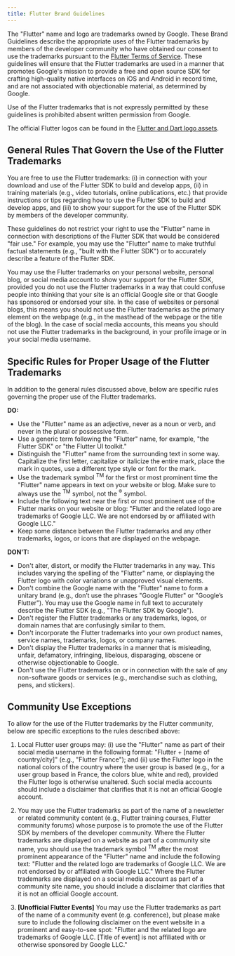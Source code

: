 ```yaml
---
title: Flutter Brand Guidelines
---
```


The "Flutter" name and logo are trademarks owned by Google.
These Brand Guidelines describe the appropriate uses of the Flutter
trademarks by members of the developer community who have obtained our
consent to use the trademarks pursuant to the [Flutter Terms of Service](/tos).
These guidelines will ensure that the Flutter trademarks are used in a
manner that promotes Google's mission to provide a free and open source
SDK for crafting high-quality native interfaces on iOS and
Android in record time, and are not associated with objectionable material,
as determined by Google.

Use of the Flutter trademarks that is not expressly permitted by these
guidelines is prohibited absent written permission from Google.

The official Flutter logos can be found in the [Flutter and Dart logo
assets](https://drive.google.com/corp/drive/folders/1KXNtO9My2AMpDOF9A9Y_4aj4_BcgmDDT).

## General Rules That Govern the Use of the Flutter Trademarks

You are free to use the Flutter trademarks: (i) in connection with your
download and use of the Flutter SDK to build and develop
apps, (ii) in training materials (e.g., video tutorials, online publications,
etc.) that provide instructions or tips regarding how to use the Flutter
SDK to build and develop apps, and (iii) to show your support for
the use of the Flutter SDK by members of the developer community.

These guidelines do not restrict your right to use the "Flutter" name
in connection with descriptions of the Flutter SDK that would be
considered "fair use."  For example, you may use the "Flutter"
name to make truthful factual statements (e.g., "built with the Flutter
SDK") or to accurately describe a feature of the Flutter SDK.

You may use the Flutter trademarks on your personal website, personal
blog, or social media account to show your support for the Flutter SDK,
provided you do not use the Flutter trademarks in a way that
could confuse people into thinking that your site is an official Google
site or that Google has sponsored or endorsed your site. In the case of
websites or personal blogs, this means you should not use the Flutter
trademarks as the primary element on the webpage (e.g., in the masthead
of the webpage or the title of the blog). In the case of social media
accounts, this means you should not use the Flutter trademarks in the
background, in your profile image or in your social media username.

## Specific Rules for Proper Usage of the Flutter Trademarks

In addition to the general rules discussed above, below are specific
rules governing the proper use of the Flutter trademarks.

**DO:**

* Use the "Flutter" name as an adjective, never as a noun or verb,
  and never in the plural or possessive form.
* Use a generic term following the "Flutter" name, for example,
  "the Flutter SDK" or "the Flutter UI toolkit."
* Distinguish the "Flutter" name from the surrounding text in some way.
  Capitalize the first letter, capitalize or italicize the entire mark,
  place the mark in quotes, use a different type style or font for the mark.
* Use the trademark symbol <sup>TM</sup> for the first or most prominent
  time the "Flutter" name appears in text on your website or blog.
  Make sure to always use the <sup>TM</sup> symbol,
  not the <sup>&reg;</sup> symbol.
* Include the following text near the first or most prominent use of the
  Flutter marks on your website or blog: "Flutter and the related logo are
  trademarks of Google LLC. We are not endorsed by or affiliated with
  Google LLC."
* Keep some distance between the Flutter trademarks and any other trademarks,
  logos, or icons that are displayed on the webpage.

**DON'T:**

* Don't alter, distort, or modify the Flutter trademarks in any way.
  This includes varying the spelling of the "Flutter" name, or displaying
  the Flutter logo with color variations or unapproved visual elements.
* Don't combine the Google name with the "Flutter" name to form a unitary
  brand (e.g., don’t use the phrases "Google Flutter" or "Google’s Flutter").
  You may use the Google name in full text to accurately describe the
  Flutter SDK (e.g., "The Flutter SDK by Google").
* Don't register the Flutter trademarks or any trademarks, logos,
  or domain names that are confusingly similar to them.
* Don't incorporate the Flutter trademarks into your own product names,
  service names, trademarks, logos, or company names.
* Don't display the Flutter trademarks in a manner that is misleading,
  unfair, defamatory, infringing, libelous, disparaging, obscene or
  otherwise objectionable to Google.
* Don't use the Flutter trademarks on or in connection with the sale of
  any non-software goods or services (e.g., merchandise such as clothing,
  pens, and stickers).

## Community Use Exceptions

To allow for the use of the Flutter trademarks by the Flutter community,
below are specific exceptions to the rules described above:

1. Local Flutter user groups may: (i) use the "Flutter" name
   as part of their social media username in the following format:
   "Flutter + [name of country/city]" (e.g., "Flutter France"); and (ii)
   use the Flutter logo in the national colors of the country where the
   user group is based (e.g., for a user group based in France,
   the colors blue, white and red), provided the Flutter logo is otherwise
   unaltered.  Such social media accounts should include a disclaimer that
   clarifies that it is not an official Google account.

2. You may use the Flutter trademarks as part of the name of a newsletter
   or related community content (e.g., Flutter training courses,
   Flutter community forums) whose purpose is to promote the use of the
   Flutter SDK by members of the developer community.
   Where the Flutter trademarks are displayed on a website as part of a
   community site name, you should use the trademark symbol <sup>TM</sup>
   after the most prominent appearance of the "Flutter" name and include
   the following text: "Flutter and the related logo are trademarks of
   Google LLC.  We are not endorsed by or affiliated with Google LLC."
   Where the Flutter trademarks are displayed on a social media account
   as part of a community site name, you should include a disclaimer that
   clarifies that it is not an official Google account.

3. <b>[Unofficial Flutter Events]</b> You may use the Flutter trademarks as part of the name
   of a community event (e.g. conference), but please make sure to include the following disclaimer
   on the event website in a prominent and easy-to-see spot:  "Flutter and the related logo are trademarks of Google LLC.
   [Title of event] is not affiliated with or otherwise sponsored by Google LLC."

